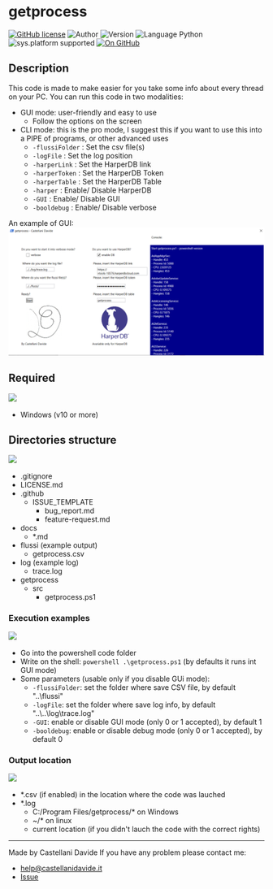 ﻿# getprocess
[![GitHub license](https://img.shields.io/badge/license-Apache%202.0%20License-green?style=flat)](https://github.com/CastellaniDavide/cpp-getprocess/blob/master/LICENSE) ![Author](https://img.shields.io/badge/author-Castellani%20Davide-green?style=flat) ![Version](https://img.shields.io/badge/version-v01.03-blue?style=flat) ![Language Python](https://img.shields.io/badge/language-Python-yellowgreen?style=flat) ![sys.platform supported](https://img.shields.io/badge/OS%20platform%20supported-All-blue?style=flat) [![On GitHub](https://img.shields.io/badge/on%20GitHub-True-green?style=flat&logo=github)](https://github.com/CastellaniDavide/getprocess) 

## Description
This code is made to make easier for you take some info about every thread on your PC.
You can run this code in two modalities:
 - GUI mode: user-friendly and easy to use
   - Follow the options on the screen
 - CLI mode: this is the pro mode, I suggest this if you want to use this into a PIPE of programs, or other advanced uses
   - ```-flussiFolder``` : Set the csv file(s) 
   - ```-logFile``` : Set the log position
   - ```-harperLink``` :  Set the HarperDB link
   - ```-harperToken``` : Set the HarperDB Token
   - ```-harperTable``` : Set the HarperDB Table
   - ```-harper``` :  Enable/ Disable HarperDB
   - ```-GUI``` : Enable/ Disable GUI
   - ```-booldebug``` : Enable/ Disable verbose

An example of GUI:
![Example GUI](.\example.png)

## Required
![](http://jeffnielsen.com/wp-content/uploads/2014/06/required-cropped.png)
 - Windows (v10 or more)

## Directories structure
![](https://cdn.analyticsvidhya.com/wp-content/uploads/2019/05/data-science-framework.png)
 - .gitignore
 - LICENSE.md
 - .github
   - ISSUE_TEMPLATE
     - bug_report.md
     - feature-request.md
 - docs
   - \*.md
 - flussi (example output)
   - getprocess.csv
 - log (example log)
   - trace.log
 - getprocess
   - src
     - getprocess.ps1
   
### Execution examples  
![](https://blog.toadworld.com/hs-fs/hubfs/SQL_tools-8_ways_large.jpg?width=3248&name=SQL_tools-8_ways_large.jpg)
 - Go into the powershell code folder
 - Write on the shell: ```powershell .\getprocess.ps1``` (by defaults it runs int GUI mode)
 - Some parameters (usable only if you disable GUi mode):
   - ```-flussiFolder```: set the folder where save CSV file, by default "..\\flussi"
   - ```-logFile```: set the folder where save log info, by default "..\\..\\log\\trace.log"
   - ```-GUI```: enable or disable GUI mode (only 0 or 1 accepted), by default 1
   - ```-booldebug```: enable or disable debug mode (only 0 or 1 accepted), by default 0
   
### Output location
![](https://www.macroeconomia.it/wp-content/uploads/2018/03/input-output-650x364.png)
 - *.csv (if enabled) in the location where the code was lauched
 - *.log
   - C:/Program Files/getprocess/* on Windows
   - ~/* on linux
   - current location (if you didn't lauch the code with the correct rights)

---
Made by Castellani Davide 
If you have any problem please contact me:
- help@castellanidavide.it
- [Issue](https://github.com/CastellaniDavide/getprocess/issues)
